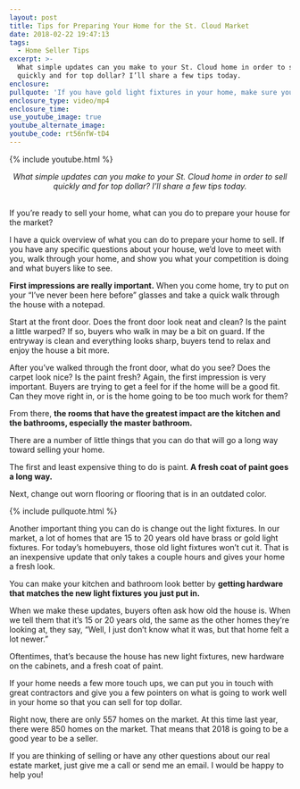 ```yaml
---
layout: post
title: Tips for Preparing Your Home for the St. Cloud Market
date: 2018-02-22 19:47:13
tags:
  - Home Seller Tips
excerpt: >-
  What simple updates can you make to your St. Cloud home in order to sell
  quickly and for top dollar? I’ll share a few tips today.
enclosure:
pullquote: 'If you have gold light fixtures in your home, make sure you get them updated.'
enclosure_type: video/mp4
enclosure_time:
use_youtube_image: true
youtube_alternate_image:
youtube_code: rt56nfW-tD4
---
```


{% include youtube.html %}

<center><em>What simple updates can you make to your St. Cloud home in order to sell quickly and for top dollar? I&rsquo;ll share a few tips today.</em></center>

<center>&nbsp;</center>

If you’re ready to sell your home, what can you do to prepare your house for the market?

I have a quick overview of what you can do to prepare your home to sell. If you have any specific questions about your house, we’d love to meet with you, walk through your home, and show you what your competition is doing and what buyers like to see.

**First impressions are really important.** When you come home, try to put on your “I’ve never been here before” glasses and take a quick walk through the house with a notepad.&nbsp;

Start at the front door. Does the front door look neat and clean? Is the paint a little warped? If so, buyers who walk in may be a bit on guard. If the entryway is clean and everything looks sharp, buyers tend to relax and enjoy the house a bit more.&nbsp;

After you’ve walked through the front door, what do you see? Does the carpet look nice? Is the paint fresh? Again, the first impression is very important. Buyers are trying to get a feel for if the home will be a good fit. Can they move right in, or is the home going to be too much work for them?&nbsp;

From there, **the rooms that have the greatest impact are the kitchen and the bathrooms, especially the master bathroom.**

There are a number of little things that you can do that will go a long way toward selling your home.

The first and least expensive thing to do is paint. **A fresh coat of paint goes a long way.&nbsp;**

Next, change out worn flooring or flooring that is in an outdated color.

{% include pullquote.html %}

Another important thing you can do is change out the light fixtures. In our market, a lot of homes that are 15 to 20 years old have brass or gold light fixtures. For today’s homebuyers, those old light fixtures won’t cut it. That is an inexpensive update that only takes a couple hours and gives your home a fresh look.&nbsp;

You can make your kitchen and bathroom look better by **getting hardware that matches the new light fixtures you just put in.&nbsp;**

When we make these updates, buyers often ask how old the house is. When we tell them that it’s 15 or 20 years old, the same as the other homes they’re looking at, they say, “Well, I just don’t know what it was, but that home felt a lot newer.”&nbsp;

Oftentimes, that’s because the house has new light fixtures, new hardware on the cabinets, and a fresh coat of paint.

If your home needs a few more touch ups, we can put you in touch with great contractors and give you a few pointers on what is going to work well in your home so that you can sell for top dollar.&nbsp;

Right now, there are only 557 homes on the market. At this time last year, there were 850 homes on the market. That means that 2018 is going to be a good year to be a seller.&nbsp;

If you are thinking of selling or have any other questions about our real estate market, just give me a call or send me an email. I would be happy to help you!<br>&nbsp;